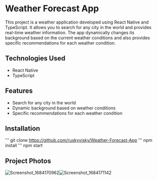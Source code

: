 # Weather Forecast App


This project is a weather application developed using React Native and TypeScript. It allows you to search for any city in the world and provides real-time weather information. The app dynamically changes its background based on the current weather conditions and also provides specific recommendations for each weather condition.

## Technologies Used

- React Native
- TypeScript

## Features

- Search for any city in the world
- Dynamic background based on weather conditions
- Specific recommendations for each weather condition


## Installation 
''' git clone https://github.com/ruskyvisky/Weather-Forecast-App
''' npm install 
''' npm start


## Project Photos
![Screenshot_1684170962](https://github.com/ruskyvisky/Weather-Forecast-App/assets/46764372/8c488407-1660-42e9-be1b-1f72ec4890b8)![Screenshot_1684171142](https://github.com/ruskyvisky/Weather-Forecast-App/assets/46764372/5557256c-a4fd-41a1-964f-763a807103d3)

